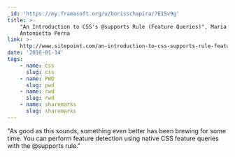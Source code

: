 ```yaml
---
_id: 'https://my.framasoft.org/u/borisschapira/?E1Sv9g'
title: >-
    "An Introduction to CSS's @supports Rule (Feature Queries)", Maria
    Antonietta Perna
link: >-
    http://www.sitepoint.com/an-introduction-to-css-supports-rule-feature-queries/?utm_source=html5weekly&utm_medium=email
date: '2016-01-14'
tags:
    - name: css
      slug: css
    - name: PWD
      slug: pwd
    - name: rwd
      slug: rwd
    - name: sharemarks
      slug: sharemarks
---
```


<div class="markdown"><p>&quot;As good as this sounds, something even better has been brewing for some time. You can perform feature detection using native CSS feature queries with the @supports rule.&quot;
</p></div>
